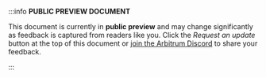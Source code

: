 :::info 
**PUBLIC PREVIEW DOCUMENT**

This document is currently in **public preview** and may change significantly as feedback is captured from readers like you. Click the _Request an update_ button at the top of this document or [join the Arbitrum Discord](https://discord.gg/arbitrum) to share your feedback.

:::
